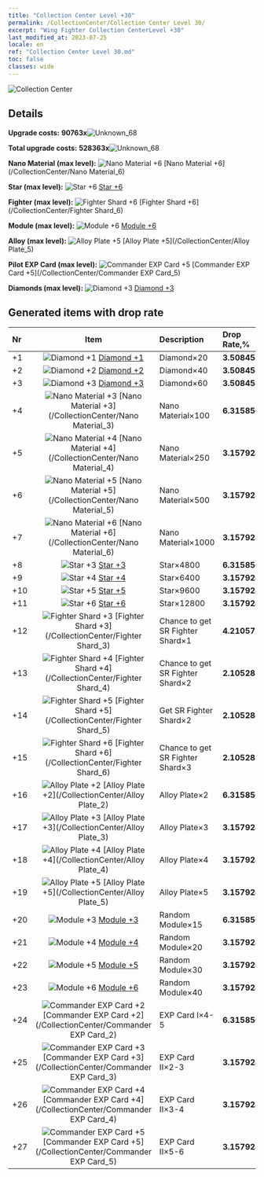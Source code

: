 ```yaml
---
title: "Collection Center Level +30"
permalink: /CollectionCenter/Collection Center Level 30/
excerpt: "Wing Fighter Collection CenterLevel +30"
last_modified_at: 2023-07-25
locale: en
ref: "Collection Center Level 30.md"
toc: false
classes: wide
---
```



  ![Collection Center](/images/bh_img6.png)

## Details

 **Upgrade costs:** **90763x**![Unknown_68](/images/item/bh_img25_p.png)

 **Total upgrade costs:** **528363x**![Unknown_68](/images/item/bh_img25_p.png)

 **Nano Material (max level):** ![Nano Material +6](/images/cc/CC_Nano_Material_5_p.png) [Nano Material +6](/CollectionCenter/Nano Material_6)

 **Star (max level):** ![Star +6](/images/cc/CC_Star_5_p.png) [Star +6](/CollectionCenter/Star_6)

 **Fighter (max level):** ![Fighter Shard +6](/images/cc/CC_Fighter_Shard_5_p.png) [Fighter Shard +6](/CollectionCenter/Fighter Shard_6)

 **Module (max level):** ![Module +6](/images/cc/CC_Module_5_p.png) [Module +6](/CollectionCenter/Module_6)

 **Alloy (max level):** ![Alloy Plate +5](/images/cc/CC_Alloy_Plate_5_p.png) [Alloy Plate +5](/CollectionCenter/Alloy Plate_5)

 **Pilot EXP Card (max level):** ![Commander EXP Card +5](/images/cc/CC_Pilot_EXP_Card_5_p.png) [Commander EXP Card +5](/CollectionCenter/Commander EXP Card_5)

 **Diamonds (max level):** ![Diamond +3](/images/cc/CC_Diamond_3_p.png) [Diamond +3](/CollectionCenter/Diamond_3)

## Generated items with drop rate

  |  Nr |     Item   |    Description   |  Drop Rate,% |
  |:----|:----------:|:-----------------|:-------------|
  | +1 | ![Diamond +1](/images/cc/CC_Diamond_1_p.png) [Diamond +1](/CollectionCenter/Diamond_1) | Diamond×20 | **3.508458** |
  | +2 | ![Diamond +2](/images/cc/CC_Diamond_2_p.png) [Diamond +2](/CollectionCenter/Diamond_2) | Diamond×40 | **3.508458** |
  | +3 | ![Diamond +3](/images/cc/CC_Diamond_3_p.png) [Diamond +3](/CollectionCenter/Diamond_3) | Diamond×60 | **3.508458** |
  | +4 | ![Nano Material +3](/images/cc/CC_Nano_Material_3_p.png) [Nano Material +3](/CollectionCenter/Nano Material_3) | Nano Material×100 | **6.315856** |
  | +5 | ![Nano Material +4](/images/cc/CC_Nano_Material_4_p.png) [Nano Material +4](/CollectionCenter/Nano Material_4) | Nano Material×250 | **3.157928** |
  | +6 | ![Nano Material +5](/images/cc/CC_Nano_Material_5_p.png) [Nano Material +5](/CollectionCenter/Nano Material_5) | Nano Material×500 | **3.157928** |
  | +7 | ![Nano Material +6](/images/cc/CC_Nano_Material_5_p.png) [Nano Material +6](/CollectionCenter/Nano Material_6) | Nano Material×1000 | **3.157928** |
  | +8 | ![Star +3](/images/cc/CC_Star_3_p.png) [Star +3](/CollectionCenter/Star_3) | Star×4800 | **6.315856** |
  | +9 | ![Star +4](/images/cc/CC_Star_4_p.png) [Star +4](/CollectionCenter/Star_4) | Star×6400 | **3.157928** |
  | +10 | ![Star +5](/images/cc/CC_Star_5_p.png) [Star +5](/CollectionCenter/Star_5) | Star×9600 | **3.157928** |
  | +11 | ![Star +6](/images/cc/CC_Star_5_p.png) [Star +6](/CollectionCenter/Star_6) | Star×12800 | **3.157928** |
  | +12 | ![Fighter Shard +3](/images/cc/CC_Fighter_Shard_3_p.png) [Fighter Shard +3](/CollectionCenter/Fighter Shard_3) | Chance to get SR Fighter Shard×1 | **4.210571** |
  | +13 | ![Fighter Shard +4](/images/cc/CC_Fighter_Shard_4_p.png) [Fighter Shard +4](/CollectionCenter/Fighter Shard_4) | Chance to get SR Fighter Shard×2 | **2.1052854** |
  | +14 | ![Fighter Shard +5](/images/cc/CC_Fighter_Shard_5_p.png) [Fighter Shard +5](/CollectionCenter/Fighter Shard_5) | Get SR Fighter Shard×2 | **2.1052854** |
  | +15 | ![Fighter Shard +6](/images/cc/CC_Fighter_Shard_5_p.png) [Fighter Shard +6](/CollectionCenter/Fighter Shard_6) | Chance to get SR Fighter Shard×3 | **2.1052854** |
  | +16 | ![Alloy Plate +2](/images/cc/CC_Alloy_Plate_2_p.png) [Alloy Plate +2](/CollectionCenter/Alloy Plate_2) | Alloy Plate×2 | **6.315856** |
  | +17 | ![Alloy Plate +3](/images/cc/CC_Alloy_Plate_3_p.png) [Alloy Plate +3](/CollectionCenter/Alloy Plate_3) | Alloy Plate×3 | **3.157928** |
  | +18 | ![Alloy Plate +4](/images/cc/CC_Alloy_Plate_4_p.png) [Alloy Plate +4](/CollectionCenter/Alloy Plate_4) | Alloy Plate×4 | **3.157928** |
  | +19 | ![Alloy Plate +5](/images/cc/CC_Alloy_Plate_5_p.png) [Alloy Plate +5](/CollectionCenter/Alloy Plate_5) | Alloy Plate×5 | **3.157928** |
  | +20 | ![Module +3](/images/cc/CC_Module_3_p.png) [Module +3](/CollectionCenter/Module_3) | Random Module×15 | **6.315856** |
  | +21 | ![Module +4](/images/cc/CC_Module_4_p.png) [Module +4](/CollectionCenter/Module_4) | Random Module×20 | **3.157928** |
  | +22 | ![Module +5](/images/cc/CC_Module_5_p.png) [Module +5](/CollectionCenter/Module_5) | Random Module×30 | **3.157928** |
  | +23 | ![Module +6](/images/cc/CC_Module_5_p.png) [Module +6](/CollectionCenter/Module_6) | Random Module×40 | **3.157928** |
  | +24 | ![Commander EXP Card +2](/images/cc/CC_Pilot_EXP_Card_2_p.png) [Commander EXP Card +2](/CollectionCenter/Commander EXP Card_2) | EXP Card I×4-5 | **6.315856** |
  | +25 | ![Commander EXP Card +3](/images/cc/CC_Pilot_EXP_Card_3_p.png) [Commander EXP Card +3](/CollectionCenter/Commander EXP Card_3) | EXP Card II×2-3 | **3.157928** |
  | +26 | ![Commander EXP Card +4](/images/cc/CC_Pilot_EXP_Card_4_p.png) [Commander EXP Card +4](/CollectionCenter/Commander EXP Card_4) | EXP Card II×3-4 | **3.157928** |
  | +27 | ![Commander EXP Card +5](/images/cc/CC_Pilot_EXP_Card_5_p.png) [Commander EXP Card +5](/CollectionCenter/Commander EXP Card_5) | EXP Card II×5-6 | **3.157928** |


